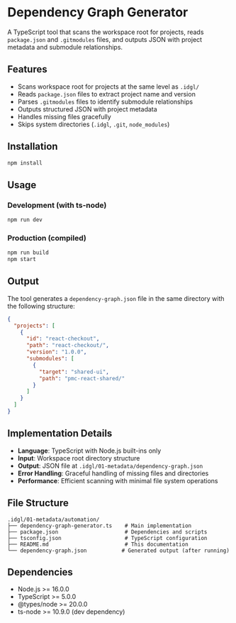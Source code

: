 # Dependency Graph Generator

A TypeScript tool that scans the workspace root for projects, reads `package.json` and `.gitmodules` files, and outputs JSON with project metadata and submodule relationships.

## Features

- Scans workspace root for projects at the same level as `.idgl/`
- Reads `package.json` files to extract project name and version
- Parses `.gitmodules` files to identify submodule relationships
- Outputs structured JSON with project metadata
- Handles missing files gracefully
- Skips system directories (`.idgl`, `.git`, `node_modules`)

## Installation

```bash
npm install
```

## Usage

### Development (with ts-node)
```bash
npm run dev
```

### Production (compiled)
```bash
npm run build
npm start
```

## Output

The tool generates a `dependency-graph.json` file in the same directory with the following structure:

```json
{
  "projects": [
    {
      "id": "react-checkout",
      "path": "react-checkout/",
      "version": "1.0.0",
      "submodules": [
        {
          "target": "shared-ui",
          "path": "pmc-react-shared/"
        }
      ]
    }
  ]
}
```

## Implementation Details

- **Language**: TypeScript with Node.js built-ins only
- **Input**: Workspace root directory structure
- **Output**: JSON file at `.idgl/01-metadata/dependency-graph.json`
- **Error Handling**: Graceful handling of missing files and directories
- **Performance**: Efficient scanning with minimal file system operations

## File Structure

```
.idgl/01-metadata/automation/
├── dependency-graph-generator.ts    # Main implementation
├── package.json                     # Dependencies and scripts
├── tsconfig.json                    # TypeScript configuration
├── README.md                        # This documentation
└── dependency-graph.json           # Generated output (after running)
```

## Dependencies

- Node.js >= 16.0.0
- TypeScript >= 5.0.0
- @types/node >= 20.0.0
- ts-node >= 10.9.0 (dev dependency)
